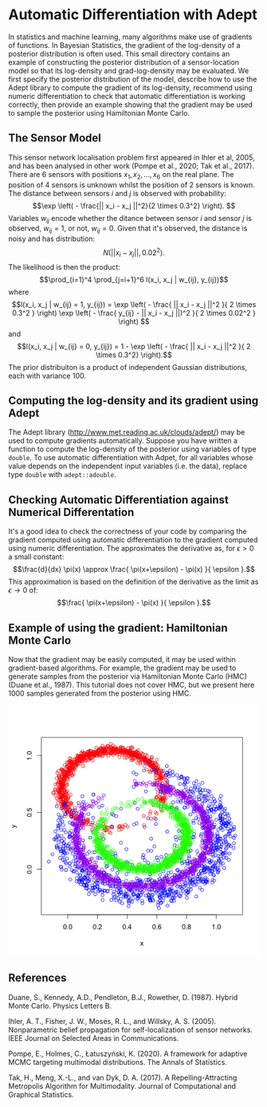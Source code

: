 # Automatic Differentiation with Adept

In statistics and machine learning, many algorithms make use of gradients of functions. In Bayesian Statistics, the gradient of the log-density of a posterior distribution is often used. This small directory contains an example of constructing the posterior distribution of a sensor-location model so that its log-density and grad-log-density may be evaluated. We first specify the posterior distribution of the model, describe how to use the Adept library to compute the gradient of its log-density, recommend using numeric differentiation to check that automatic differentiation is working correctly, then provide an example showing that the gradient may be used to sample the posterior using Hamiltonian Monte Carlo.

## The Sensor Model

This sensor network localisation problem first appeared in Ihler et al, 2005, and has been analysed in other work (Pompe et al., 2020; Tak et al., 2017). There are 6 sensors with positions $x_1, x_2, \dots, x_6$ on the real plane. The position of 4 sensors is unknown whilst the position of 2 sensors is known. The distance between sensors $i$ and $j$ is observed with probability:
$$\exp \left( - \frac{|| x_i - x_j ||^2}{2 \times 0.3^2} \right). $$
Variables $w_{ij}$ encode whether the ditance between sensor $i$ and sensor $j$ is observed, $w_{ij} = 1$, or not, $w_{ij} = 0$. Given that it's observed, the distance is noisy and has distribution:
$$N( || x_i - x_j ||, 0.02^2 ). $$
The likelihood is then the product:
$$\prod_{i=1}^4 \prod_{j=i+1}^6 l(x_i, x_j | w_{ij}, y_{ij})$$
where
$$l(x_i, x_j | w_{ij} = 1, y_{ij}) =  \exp \left( - \frac{ || x_i - x_j ||^2 }{ 2 \times 0.3^2 } \right) \exp \left( - \frac{ y_{ij} - || x_i - x_j ||)^2 }{ 2 \times 0.02^2 } \right) $$
and
$$l(x_i, x_j | w_{ij} = 0, y_{ij}) = 1 - \exp \left( - \frac{ || x_i - x_j ||^2 }{ 2 \times 0.3^2} \right).$$
The prior distribuiton is a product of independent Gaussian distributions, each with variance 100.

## Computing the log-density and its gradient using Adept

The Adept library (http://www.met.reading.ac.uk/clouds/adept/) may be used to compute gradients automatically. Suppose you have written a function to compute the log-density of the posterior using variables of type `double`. To use automatic differentiation with Adpet, for all variables whose value depends on the independent input variables (i.e. the data), replace type `double` with `adept::adouble`.

## Checking Automatic Differentiation against Numerical Differentation

It's a good idea to check the correctness of your code by comparing the gradient computed using automatic differentiation to the gradient computed using numeric differentiation. The approximates the derivative as, for $\epsilon > 0$ a small constant:
$$\frac{d}{dx} \pi(x) \approx \frac{ \pi(x+\epsilon) - \pi(x) }{ \epsilon }.$$
This approximation is based on the definition of the derivative as the limit as $\epsilon \rightarrow 0$ of:
$$\frac{ \pi(x+\epsilon) - \pi(x) }{ \epsilon }.$$

## Example of using the gradient: Hamiltonian Monte Carlo

Now that the gradient may be easily computed, it may be used within gradient-based algorithms. For example, the gradient may be used to generate samples from the posterior via Hamiltonian Monte Carlo (HMC) (Duane et al., 1987). This tutorial does not cover HMC, but we present here 1000 samples generated from the posterior using HMC.

![1000 samples generated using HMC](https://github.com/mckimmh/adept_example/blob/main/hmc_samples.png)

## References

Duane, S., Kennedy, A.D., Pendleton, B.J., Rowether, D. (1987). Hybrid Monte Carlo. Physics Letters B.

Ihler, A. T., Fisher, J. W., Moses, R. L., and Willsky, A. S. (2005). Nonparametric belief propagation for self-localization of sensor networks. IEEE Journal on Selected Areas in Communications.

Pompe, E., Holmes, C., Łatuszyński, K. (2020). A framework for adaptive MCMC targeting multimodal distributions. The Annals of Statistics.

Tak, H., Meng, X.-L., and van Dyk, D. A. (2017). A Repelling-Attracting Metropolis Algorithm for Multimodality. Journal of Computational and Graphical Statistics.
